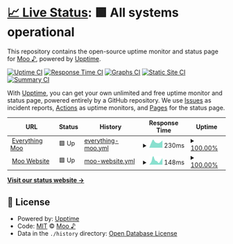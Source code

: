 # [📈 Live Status](https://moo-7.github.io/uptime): <!--live status--> **🟩 All systems operational**

This repository contains the open-source uptime monitor and status page for [Moo ♪](https://moo.is-a.fun), powered by [Upptime](https://github.com/upptime/upptime).

[![Uptime CI](https://github.com/moo-7/uptime/workflows/Uptime%20CI/badge.svg)](https://github.com/moo-7/uptime/actions?query=workflow%3A%22Uptime+CI%22)
[![Response Time CI](https://github.com/moo-7/uptime/workflows/Response%20Time%20CI/badge.svg)](https://github.com/moo-7/uptime/actions?query=workflow%3A%22Response+Time+CI%22)
[![Graphs CI](https://github.com/moo-7/uptime/workflows/Graphs%20CI/badge.svg)](https://github.com/moo-7/uptime/actions?query=workflow%3A%22Graphs+CI%22)
[![Static Site CI](https://github.com/moo-7/uptime/workflows/Static%20Site%20CI/badge.svg)](https://github.com/moo-7/uptime/actions?query=workflow%3A%22Static+Site+CI%22)
[![Summary CI](https://github.com/moo-7/uptime/workflows/Summary%20CI/badge.svg)](https://github.com/moo-7/uptime/actions?query=workflow%3A%22Summary+CI%22)

With [Upptime](https://upptime.js.org), you can get your own unlimited and free uptime monitor and status page, powered entirely by a GitHub repository. We use [Issues](https://github.com/moo-7/uptime/issues) as incident reports, [Actions](https://github.com/moo-7/uptime/actions) as uptime monitors, and [Pages](https://moo-7.github.io/uptime) for the status page.

<!--start: status pages-->
<!-- This summary is generated by Upptime (https://github.com/upptime/upptime) -->
<!-- Do not edit this manually, your changes will be overwritten -->
<!-- prettier-ignore -->
| URL | Status | History | Response Time | Uptime |
| --- | ------ | ------- | ------------- | ------ |
| <img alt="" src="https://icons.duckduckgo.com/ip3/168.119.88.145.ico" height="13"> [Everything Moo](http://168.119.88.145:3022) | 🟩 Up | [everything-moo.yml](https://github.com/moo-7/uptime/commits/HEAD/history/everything-moo.yml) | <details><summary><img alt="Response time graph" src="./graphs/everything-moo/response-time-week.png" height="20"> 230ms</summary><br><a href="https://moo-uptime.is-a.fun/history/everything-moo"><img alt="Response time 180" src="https://img.shields.io/endpoint?url=https%3A%2F%2Fraw.githubusercontent.com%2Fmoo-7%2Fuptime%2FHEAD%2Fapi%2Feverything-moo%2Fresponse-time.json"></a><br><a href="https://moo-uptime.is-a.fun/history/everything-moo"><img alt="24-hour response time 288" src="https://img.shields.io/endpoint?url=https%3A%2F%2Fraw.githubusercontent.com%2Fmoo-7%2Fuptime%2FHEAD%2Fapi%2Feverything-moo%2Fresponse-time-day.json"></a><br><a href="https://moo-uptime.is-a.fun/history/everything-moo"><img alt="7-day response time 230" src="https://img.shields.io/endpoint?url=https%3A%2F%2Fraw.githubusercontent.com%2Fmoo-7%2Fuptime%2FHEAD%2Fapi%2Feverything-moo%2Fresponse-time-week.json"></a><br><a href="https://moo-uptime.is-a.fun/history/everything-moo"><img alt="30-day response time 189" src="https://img.shields.io/endpoint?url=https%3A%2F%2Fraw.githubusercontent.com%2Fmoo-7%2Fuptime%2FHEAD%2Fapi%2Feverything-moo%2Fresponse-time-month.json"></a><br><a href="https://moo-uptime.is-a.fun/history/everything-moo"><img alt="1-year response time 180" src="https://img.shields.io/endpoint?url=https%3A%2F%2Fraw.githubusercontent.com%2Fmoo-7%2Fuptime%2FHEAD%2Fapi%2Feverything-moo%2Fresponse-time-year.json"></a></details> | <details><summary><a href="https://moo-uptime.is-a.fun/history/everything-moo">100.00%</a></summary><a href="https://moo-uptime.is-a.fun/history/everything-moo"><img alt="All-time uptime 100.00%" src="https://img.shields.io/endpoint?url=https%3A%2F%2Fraw.githubusercontent.com%2Fmoo-7%2Fuptime%2FHEAD%2Fapi%2Feverything-moo%2Fuptime.json"></a><br><a href="https://moo-uptime.is-a.fun/history/everything-moo"><img alt="24-hour uptime 100.00%" src="https://img.shields.io/endpoint?url=https%3A%2F%2Fraw.githubusercontent.com%2Fmoo-7%2Fuptime%2FHEAD%2Fapi%2Feverything-moo%2Fuptime-day.json"></a><br><a href="https://moo-uptime.is-a.fun/history/everything-moo"><img alt="7-day uptime 100.00%" src="https://img.shields.io/endpoint?url=https%3A%2F%2Fraw.githubusercontent.com%2Fmoo-7%2Fuptime%2FHEAD%2Fapi%2Feverything-moo%2Fuptime-week.json"></a><br><a href="https://moo-uptime.is-a.fun/history/everything-moo"><img alt="30-day uptime 99.99%" src="https://img.shields.io/endpoint?url=https%3A%2F%2Fraw.githubusercontent.com%2Fmoo-7%2Fuptime%2FHEAD%2Fapi%2Feverything-moo%2Fuptime-month.json"></a><br><a href="https://moo-uptime.is-a.fun/history/everything-moo"><img alt="1-year uptime 100.00%" src="https://img.shields.io/endpoint?url=https%3A%2F%2Fraw.githubusercontent.com%2Fmoo-7%2Fuptime%2FHEAD%2Fapi%2Feverything-moo%2Fuptime-year.json"></a></details>
| <img alt="" src="https://icons.duckduckgo.com/ip3/moo.is-a.dev.ico" height="13"> [Moo Website](https://moo.is-a.dev/) | 🟩 Up | [moo-website.yml](https://github.com/moo-7/uptime/commits/HEAD/history/moo-website.yml) | <details><summary><img alt="Response time graph" src="./graphs/moo-website/response-time-week.png" height="20"> 148ms</summary><br><a href="https://moo-uptime.is-a.fun/history/moo-website"><img alt="Response time 132" src="https://img.shields.io/endpoint?url=https%3A%2F%2Fraw.githubusercontent.com%2Fmoo-7%2Fuptime%2FHEAD%2Fapi%2Fmoo-website%2Fresponse-time.json"></a><br><a href="https://moo-uptime.is-a.fun/history/moo-website"><img alt="24-hour response time 221" src="https://img.shields.io/endpoint?url=https%3A%2F%2Fraw.githubusercontent.com%2Fmoo-7%2Fuptime%2FHEAD%2Fapi%2Fmoo-website%2Fresponse-time-day.json"></a><br><a href="https://moo-uptime.is-a.fun/history/moo-website"><img alt="7-day response time 148" src="https://img.shields.io/endpoint?url=https%3A%2F%2Fraw.githubusercontent.com%2Fmoo-7%2Fuptime%2FHEAD%2Fapi%2Fmoo-website%2Fresponse-time-week.json"></a><br><a href="https://moo-uptime.is-a.fun/history/moo-website"><img alt="30-day response time 128" src="https://img.shields.io/endpoint?url=https%3A%2F%2Fraw.githubusercontent.com%2Fmoo-7%2Fuptime%2FHEAD%2Fapi%2Fmoo-website%2Fresponse-time-month.json"></a><br><a href="https://moo-uptime.is-a.fun/history/moo-website"><img alt="1-year response time 132" src="https://img.shields.io/endpoint?url=https%3A%2F%2Fraw.githubusercontent.com%2Fmoo-7%2Fuptime%2FHEAD%2Fapi%2Fmoo-website%2Fresponse-time-year.json"></a></details> | <details><summary><a href="https://moo-uptime.is-a.fun/history/moo-website">100.00%</a></summary><a href="https://moo-uptime.is-a.fun/history/moo-website"><img alt="All-time uptime 99.98%" src="https://img.shields.io/endpoint?url=https%3A%2F%2Fraw.githubusercontent.com%2Fmoo-7%2Fuptime%2FHEAD%2Fapi%2Fmoo-website%2Fuptime.json"></a><br><a href="https://moo-uptime.is-a.fun/history/moo-website"><img alt="24-hour uptime 100.00%" src="https://img.shields.io/endpoint?url=https%3A%2F%2Fraw.githubusercontent.com%2Fmoo-7%2Fuptime%2FHEAD%2Fapi%2Fmoo-website%2Fuptime-day.json"></a><br><a href="https://moo-uptime.is-a.fun/history/moo-website"><img alt="7-day uptime 100.00%" src="https://img.shields.io/endpoint?url=https%3A%2F%2Fraw.githubusercontent.com%2Fmoo-7%2Fuptime%2FHEAD%2Fapi%2Fmoo-website%2Fuptime-week.json"></a><br><a href="https://moo-uptime.is-a.fun/history/moo-website"><img alt="30-day uptime 99.95%" src="https://img.shields.io/endpoint?url=https%3A%2F%2Fraw.githubusercontent.com%2Fmoo-7%2Fuptime%2FHEAD%2Fapi%2Fmoo-website%2Fuptime-month.json"></a><br><a href="https://moo-uptime.is-a.fun/history/moo-website"><img alt="1-year uptime 99.98%" src="https://img.shields.io/endpoint?url=https%3A%2F%2Fraw.githubusercontent.com%2Fmoo-7%2Fuptime%2FHEAD%2Fapi%2Fmoo-website%2Fuptime-year.json"></a></details>

<!--end: status pages-->

[**Visit our status website →**](https://moo-7.github.io/uptime)

## 📄 License

- Powered by: [Upptime](https://github.com/upptime/upptime)
- Code: [MIT](./LICENSE) © [Moo ♪](https://moo.is-a.fun)
- Data in the `./history` directory: [Open Database License](https://opendatacommons.org/licenses/odbl/1-0/)
